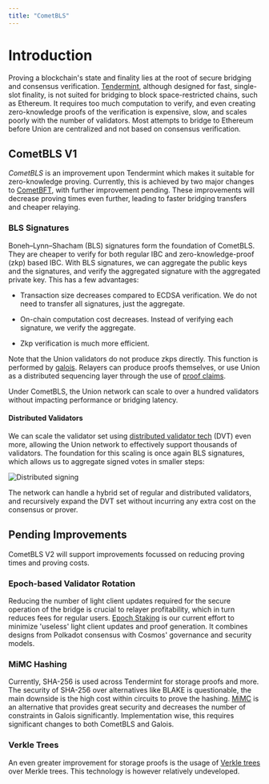 ```yaml
---
title: "CometBLS"
---
```


# Introduction

Proving a blockchain's state and finality lies at the root of secure bridging and consensus verification. [Tendermint](https://github.com/cometbft/cometbft), although designed for fast, single-slot finality, is not suited for bridging to block space-restricted chains, such as Ethereum. It requires too much computation to verify, and even creating zero-knowledge proofs of the verification is expensive, slow, and scales poorly with the number of validators. Most attempts to bridge to Ethereum before Union are centralized and not based on consensus verification.

## CometBLS V1

_CometBLS_ is an improvement upon Tendermint which makes it suitable for zero-knowledge proving. Currently, this is achieved by two major changes to [CometBFT](https://github.com/cometbft/cometbft), with further improvement pending. These improvements will decrease proving times even further, leading to faster bridging transfers and cheaper relaying.

### BLS Signatures

Boneh–Lynn–Shacham (BLS) signatures form the foundation of CometBLS. They are cheaper to verify for both regular IBC and zero-knowledge-proof (zkp) based IBC. With BLS signatures, we can aggregate the public keys and the signatures, and verify the aggregated signature with the aggregated private key. This has a few advantages:

- Transaction size decreases compared to ECDSA verification. We do not need to transfer all signatures, just the aggregate.

- On-chain computation cost decreases. Instead of verifying each signature, we verify the aggregate.

- Zkp verification is much more efficient.

Note that the Union validators do not produce zkps directly. This function is performed by [galois](./galois.md). Relayers can produce proofs themselves, or use Union as a distributed sequencing layer through the use of [proof claims](https://github.com/unionlabs/union/discussions/41).

Under CometBLS, the Union network can scale to over a hundred validators without impacting performance or bridging latency.

#### Distributed Validators

We can scale the validator set using [distributed validator tech](https://figment.io/distributed-validator-technology-and-infrastructure-resilience/) (DVT) even more, allowing the Union network to effectively support thousands of validators. The foundation for this scaling is once again BLS signatures, which allows us to aggregate signed votes in smaller steps:

![Distributed signing](/img/architecture/cometbls/signing-tree.drawio.svg)

The network can handle a hybrid set of regular and distributed validators, and recursively expand the DVT set without incurring any extra cost on the consensus or prover.

## Pending Improvements

CometBLS V2 will support improvements focussed on reducing proving times and proving costs.

### Epoch-based Validator Rotation

Reducing the number of light client updates required for the secure operation of the bridge is crucial to relayer profitability, which in turn reduces fees for regular users. [Epoch Staking](https://github.com/unionlabs/union/discussions/14) is our current effort to minimize 'useless' light client updates and proof generation. It combines designs from Polkadot consensus with Cosmos' governance and security models.

### MiMC Hashing

Currently, SHA-256 is used across Tendermint for storage proofs and more. The security of SHA-256 over alternatives like BLAKE is questionable, the main downside is the high cost within circuits to prove the hashing. [MiMC](https://eprint.iacr.org/2016/492.pdf) is an alternative that provides great security and decreases the number of constraints in Galois significantly. Implementation wise, this requires significant changes to both CometBLS and Galois.

### Verkle Trees

An even greater improvement for storage proofs is the usage of [Verkle trees](https://math.mit.edu/research/highschool/primes/materials/2018/Kuszmaul.pdf) over Merkle trees. This technology is however relatively undeveloped.
